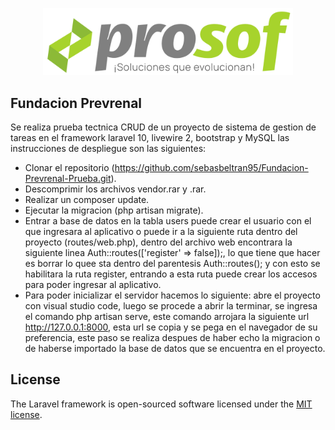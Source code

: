 <p align="center"><a href="https://laravel.com" target="_blank"><img src="public/img/logo.png" width="400" alt="InnClod"></a></p>

## Fundacion Prevrenal

Se realiza prueba tectnica CRUD de un proyecto de sistema de gestion de tareas en el  framework laravel 10, livewire 2, bootstrap y MySQL las instrucciones de despliegue son las siguientes:

- Clonar el repositorio (https://github.com/sebasbeltran95/Fundacion-Prevrenal-Prueba.git).
- Descomprimir los archivos vendor.rar y .rar.
- Realizar un composer update.
- Ejecutar la migracion (php artisan migrate).
- Entrar a base de datos en la tabla users puede crear el usuario con el que ingresara al aplicativo o puede ir a la siguiente  ruta dentro del proyecto (routes/web.php), dentro del archivo web encontrara la siguiente linea Auth::routes(['register' => false]);, lo que tiene que hacer es borrar lo quee sta dentro del parentesis Auth::routes(); y con esto se habilitara la ruta register, entrando a esta ruta puede crear los accesos para poder ingresar al aplicativo.
- Para poder inicializar el servidor hacemos lo siguiente: abre el proyecto con visual studio code, luego se procede a abrir la terminar, se ingresa el comando php artisan serve, este comando arrojara la siguiente url http://127.0.0.1:8000, esta url se copia y se pega en el navegador de su preferencia, este paso se realiza despues de haber echo la migracion o de haberse importado la base de datos que se encuentra en el proyecto.

## License

The Laravel framework is open-sourced software licensed under the [MIT license](https://opensource.org/licenses/MIT).
